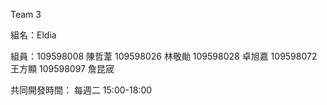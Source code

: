 Team 3

組名：Eldia

組員：109598008 陳哲葦 109598026 林敬勛 109598028 卓旭嘉 109598072 王方顯 109598097 詹昆宬

共同開發時間： 每週二 15:00-18:00
